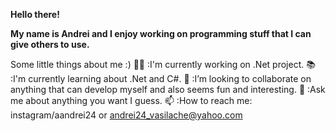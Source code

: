 **Hello there!**

**My name is Andrei and I enjoy working on programming stuff that I can give others to use.**

Some little things about me :)
:technologist: :I'm currently working on .Net project.
:books: :I'm currently learning about .Net and C#.
:handshake: :I’m looking to collaborate on anything that can develop myself and also seems fun and interesting.
:speech_balloon: :Ask me about anything you want I guess.
:mailbox: :How to reach me: instagram/aandrei24 or andrei24_vasilache@yahoo.com
